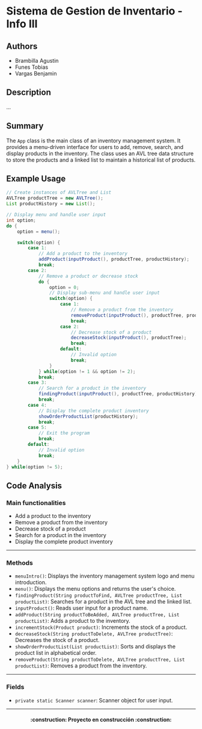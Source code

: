 # Sistema de Gestion de Inventario - Info III

## Authors
- Brambilla Agustin
- Funes Tobias
- Vargas Benjamin

## Description
...

## Summary
The `App` class is the main class of an inventory management system. It provides a menu-driven interface for users to add, remove, search, and display products in the inventory. The class uses an AVL tree data structure to store the products and a linked list to maintain a historical list of products.

## Example Usage
```java
// Create instances of AVLTree and List
AVLTree productTree = new AVLTree();
List productHistory = new List();

// Display menu and handle user input
int option;
do {
    option = menu();

    switch(option) {
        case 1:
            // Add a product to the inventory
            addProduct(inputProduct(), productTree, productHistory);
            break;
        case 2:
            // Remove a product or decrease stock
            do {
                option = 0;
                // Display sub-menu and handle user input
                switch(option) {
                    case 1:
                        // Remove a product from the inventory
                        removeProduct(inputProduct(), productTree, productHistory);
                        break;
                    case 2:
                        // Decrease stock of a product
                        decreaseStock(inputProduct(), productTree);
                        break;
                    default:
                        // Invalid option
                        break;
                }
            } while(option != 1 && option != 2);
            break;
        case 3:
            // Search for a product in the inventory
            findingProduct(inputProduct(), productTree, productHistory);
            break;
        case 4:
            // Display the complete product inventory
            showOrderProductList(productHistory);
            break;
        case 5:
            // Exit the program
            break;
        default:
            // Invalid option
            break;
    }
} while(option != 5);
```

## Code Analysis
### Main functionalities
- Add a product to the inventory
- Remove a product from the inventory
- Decrease stock of a product
- Search for a product in the inventory
- Display the complete product inventory
___
### Methods
- `menuIntro()`: Displays the inventory management system logo and menu introduction.
- `menu()`: Displays the menu options and returns the user's choice.
- `findingProduct(String productToFind, AVLTree productTree, List productList)`: Searches for a product in the AVL tree and the linked list.
- `inputProduct()`: Reads user input for a product name.
- `addProduct(String productToBeAdded, AVLTree productTree, List productList)`: Adds a product to the inventory.
- `incrementStock(Product product)`: Increments the stock of a product.
- `decreaseStock(String productToDelete, AVLTree productTree)`: Decreases the stock of a product.
- `showOrderProductList(List productList)`: Sorts and displays the product list in alphabetical order.
- `removeProduct(String productToDelete, AVLTree productTree, List productList)`: Removes a product from the inventory.
___
### Fields
- `private static Scanner scanner`: Scanner object for user input.
___



<h4 align="center">
:construction: Proyecto en construcción :construction:
</h4>